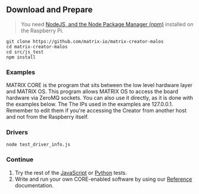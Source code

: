 ## Download and Prepare
> You need [NodeJS, and the Node Package Manager (npm)](https://nodejs.org/en/download/) installed on the Raspberry Pi.
```language-bash
git clone https://github.com/matrix-io/matrix-creator-malos
cd matrix-creator-malos
cd src/js_test
npm install
```

### Examples
MATRIX CORE is the program that sits between the low level hardware layer and MATRIX OS. This program allows MATRIX OS to access the board hardware via ZeroMQ sockets. You can also use it directly, as it is done with the examples below. The The IPs used in the examples are 127.0.0.1. Remember to edit them if you're accessing the Creator from another host and not from the Raspberry itself.

### Drivers

```language-bash
node test_driver_info.js
```

### Continue
1. Try the rest of the [JavaScript](../examples/jstests.md) or [Python](../examples/pytests.md) tests.
1. Write and run your own CORE-enabled software by using our [Reference](../reference/index.md) documentation.